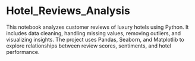 # Hotel_Reviews_Analysis
This notebook analyzes customer reviews of luxury hotels using Python. It includes data cleaning, handling missing values, removing outliers, and visualizing insights. The project uses Pandas, Seaborn, and Matplotlib to explore relationships between review scores, sentiments, and hotel performance.
